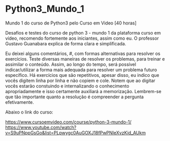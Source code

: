 # Python3_Mundo_1
 Mundo 1 do curso de Python3 pelo Curso em Video [40 horas]
 
 Desafios e testes do curso de python 3 - mundo 1 da plataforma curso em vídeo, recomendo fortemente aos iniciantes, assim como eu. O professor Gustavo Guanabara explica de forma clara e simplificada.

Eu deixei alguns comentários, #, com formas alternativas para resolver os exercícios. Teste diversas maneiras de resolver os problemas, para treinar e assimilar o conteúdo. Assim, ao longo do tempo, será possível indicar/utilizar a forma mais adequada para resolver um problema futuro específico. Há exercícios que são repetitivos, apesar disso, eu indico que vocês digitem linha por linha e não copiem e cole. Notem que ao digitar vocês estarão constuindo e internalizando o conhecimento apropriadamente e isso certamente auxiliará a memorização. Lembrem-se que tão importante quanto a resolução é compreender a pergunta efetivamente.

Abaixo o link do curso:

https://www.cursoemvideo.com/course/python-3-mundo-1/ https://www.youtube.com/watch?v=S9uPNppGsGo&list=PLpwygc0AuGOXJ18fPwPNIeXvzKid_AUkm
